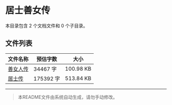 # 居士善女传

本目录包含 2 个文档文件和 0 个子目录。

## 文件列表

| 文件名称 | 预估字数 | 大小 |
|---------|---------|------|
| [善女人传](佛藏/续藏经/中国撰述/史传部/居士善女传/善女人传.md) | 34467 字 | 100.98 KB |
| [居士传](佛藏/续藏经/中国撰述/史传部/居士善女传/居士传.md) | 175392 字 | 513.84 KB |

---

> 本README文件由系统自动生成，请勿手动修改。

